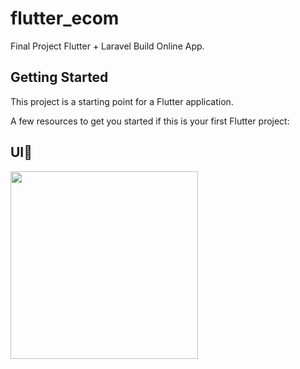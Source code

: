 # flutter_ecom

Final Project Flutter + Laravel Build Online App.

## Getting Started

This project is a starting point for a Flutter application.

A few resources to get you started if this is your first Flutter project:

## UI🦭

<img src="https://github.com/user-attachments/assets/b627757e-9829-48c7-a9cf-e411992877a3" width="300" />
